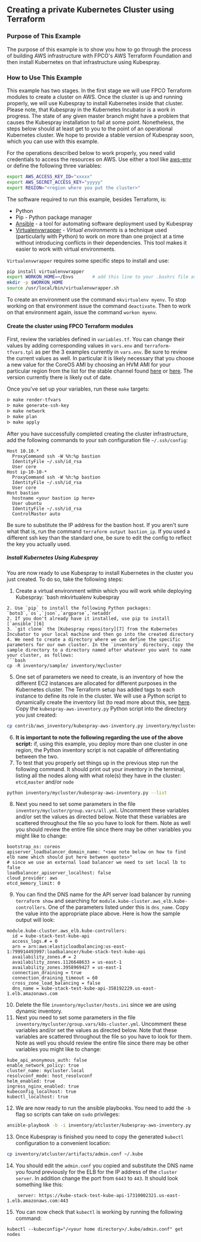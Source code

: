 ## Creating a private Kubernetes Cluster using Terraform

### Purpose of This Example
The purpose of this example is to show you how to go through the process of building AWS infrastructure with FPCO's AWS Terraform Foundation and then install Kubernetes on that infrastructure using Kubespray.
 
### How to Use This Example
This example has two stages. In the first stage we will use FPCO Terraform modules to create a cluster on AWS. Once the cluster is up and running properly, we will use Kubespray to install Kubernetes inside that cluster. Please note, that Kubespray in the Kubernetes Incubator is a work in progress. The state of any given master branch might have a problem that causes the Kubespray installation to fail at some point. Nonetheless, the steps below should at least get to you to the point of an operational Kubernetes cluster. We hope to provide a stable version of Kubespray soon, which you can use with this example.

For the operations described below to work properly, you need valid credentials to access the resources on AWS. Use either a tool like [aws-env][1] or define the following three variables:

```bash
export AWS_ACCESS_KEY_ID="xxxxx"
export AWS_SECRET_ACCESS_KEY="yyyyy"
export REGION="<region where you put the cluster>"
```

The software required to run this example, besides Terraform, is:
* Python
* Pip - Python package manager
* [Ansible][2] - a tool for automating software deployment used by Kubespray
* [Virtualenvwrapper][3] - _Virtual environments_ is a technique used (particularly with Python) to work on more than one project at a time without introducing conflicts in their dependencies. This tool makes it easier to work with virtual environments.

`Virtualenvwrapper` requires some specific steps to install and use:

```bash
pip install virtualenvwrapper
export WORKON_HOME=~/Envs       # add this line to your .bashrc file as well
mkdir -p $WORKON_HOME
source /usr/local/bin/virtualenvwrapper.sh
```

To create an environment use the command `mkvirtualenv myenv`. To stop working on that environment issue the command `deactivate`. Then to work on that environment again, issue the command `workon myenv`. 

#### Create the cluster using FPCO Terraform modules
First, review the variables defined in `variables.tf`. You can change their values by adding corresponding values in `vars.env` and `terraform-tfvars.tpl` as per the 3 examples currently in `vars.env`. Be sure to review the current values as well. In particular it is likely necessary that you choose a new value for the CoreOS AMI by choosing an HVM AMI for your particular region from the list for the stable channel found [here][4] or [here][5]. The version currently there is likely out of date.

Once you've set up your variables, run these `make` targets:

```bash
ᐅ make render-tfvars
ᐅ make generate-ssh-key
ᐅ make network
ᐅ make plan
ᐅ make apply
```

After you have successfully completed creating the cluster infrastructure, add the following commands to your ssh configuration file `~/.ssh/config`:

```
Host 10.10.*
  ProxyCommand ssh -W %h:%p bastion
  IdentityFile ~/.ssh/id_rsa
  User core
Host ip-10-10-*
  ProxyCommand ssh -W %h:%p bastion
  IdentityFile ~/.ssh/id_rsa
  User core
Host bastion
  hostname <your bastion ip here>
  User ubuntu
  IdentityFile ~/.ssh/id_rsa
  ControlMaster auto
```

Be sure to substitute the IP address for the bastion host. If you aren't sure what that is, run the command `terraform output bastion_ip`. If you used a different ssh key than the standard one, be sure to edit the config to reflect the key you actually used.

##### Install Kubernetes Using Kubespray

You are now ready to use Kubespray to install Kubernetes in the cluster you just created. To do so, take the following steps:
1. Create a virtual environment within which you will work while deploying Kubespray:
`bash
mkvirtualenv kubespray
```
2. Use `pip` to install the following Python packages: `boto3`,`os`,`json`,`argparse`,`netaddr`
2. If you don't already have it installed, use pip to install [`ansible`][6]
3. `git clone` the [Kubespray repository][7] from the Kubernetes Incubator to your local machine and then go into the created directory
4. We need to create a directory where we can define the specific parameters for our own cluster. In the `inventory` directory, copy the sample directory to a directory named after whatever you want to name your cluster, as follows:
```bash
cp -R inventory/sample/ inventory/mycluster
```
5. One set of parameters we need to create, is an inventory of how the different EC2 instances are allocated for different purposes in the Kubernetes cluster. The Terraform setup has added tags to each instance to define its role in the cluster. We will use a Python script to dynamically create the inventory list (to read more about this, see [here][8]. Copy the `kubespray-aws-inventory.py` Python script into the directory you just created:
```bash
cp contrib/aws_inventory/kubespray-aws-inventory.py inventory/mycluster/
```
6. **It is important to note the following regarding the use of the above script:** if, using this example, you deploy more than one cluster in one region, the Python inventory script is not capable of differentiating between the two.
7. To test that you properly set things up in the previous step run the following command. It should print out your inventory in the terminal, listing all the nodes along with what role(s) they have in the cluster: `etcd`,`master` and/or `node`
```bash
python inventory/mycluster/kubespray-aws-inventory.py --list
```
8. Next you need to set some parameters in the file `inventory/mycluster/group.vars/all.yml`. Uncomment these variables and/or set the values as directed below. Note that these variables are scattered throughout the file so you have to look for them. Note as well you should review the entire file since there may be other variables you might like to change:
```
bootstrap_os: coreos
apiserver_loadbalancer_domain_name: "<see note below on how to find elb name which should put here between quotes>"
# since we use an external load balancer we need to set local lb to false
loadbalancer_apiserver_localhost: false
cloud_provider: aws
etcd_memory_limit: 0
```
9. You can find the DNS name for the API server load balancer by running `terraform show` and searching for `module.kube-cluster.aws_elb.kube-controllers`. One of the parameters listed under this is `dns_name`. Copy the value into the appropriate place above. Here is how the sample output will look:
```
module.kube-cluster.aws_elb.kube-controllers:
  id = kube-stack-test-kube-api
  access_logs.# = 0
  arn = arn:aws:elasticloadbalancing:us-east-1:799914493997:loadbalancer/kube-stack-test-kube-api
  availability_zones.# = 2
  availability_zones.1126648633 = us-east-1
  availability_zones.3958969427 = us-east-1
  connection_draining = true
  connection_draining_timeout = 60
  cross_zone_load_balancing = false
  dns_name = kube-stack-test-kube-api-358192229.us-east-1.elb.amazonaws.com
```
10. Delete the file `inventory/mycluster/hosts.ini` since we are using dynamic inventory.
11. Next you need to set some parameters in the file `inventory/mycluster/group.vars/k8s-cluster.yml`. Uncomment these variables and/or set the values as directed below. Note that these variables are scattered throughout the file so you have to look for them. Note as well you should review the entire file since there may be other variables you might like to change:
```
kube_api_anonymous_auth: false
enable_network_policy: true
cluster_name: mycluster.local
resolvconf_mode: host_resolvconf
helm_enabled: true
ingress_nginx_enabled: true
kubeconfig_localhost: true
kubectl_localhost: true
```
12. We are now ready to run the ansible playbooks. You need to add the `-b` flag so scripts can take on `sudo` privileges:
```bash
ansible-playbook -b -i inventory/atcluster/kubespray-aws-inventory.py  cluster.yml
```
13. Once Kubespray is finished you need to copy the generated `kubectl` configuration to a convenient location:
```bash
cp inventory/atcluster/artifacts/admin.conf ~/.kube
```
14. You should edit the `admin.conf` you copied and substitute the DNS name you found previously for the ELB for the IP address of the `cluster` `server`. In addition change the port from `6443` to `443`. It should look something like this:
```
    server: https://kube-stack-test-kube-api-17310002321.us-east-1.elb.amazonaws.com:443
```
15. You can now check that `kubectl` is working by running the following command:
```
kubectl --kubeconfig="/<your home directory>/.kube/admin.conf" get nodes
```


[1]:	https://github.com/fpco/devops-helpers/blob/master/doc/aws/aws-env.md
[2]:	http://docs.ansible.com/ansible/latest/index.html
[3]:	https://virtualenvwrapper.readthedocs.io/en/latest/command_ref.html
[4]:	https://coreos.com/os/docs/latest/booting-on-ec2.html
[5]:	http://stable.release.core-os.net/amd64-usr/current/coreos_production_ami_all.json
[6]:	https://github.com/ansible/ansible
[7]:	https://github.com/kubernetes-incubator/kubespray/
[8]:	https://github.com/kubernetes-incubator/kubespray/blob/master/docs/aws.md